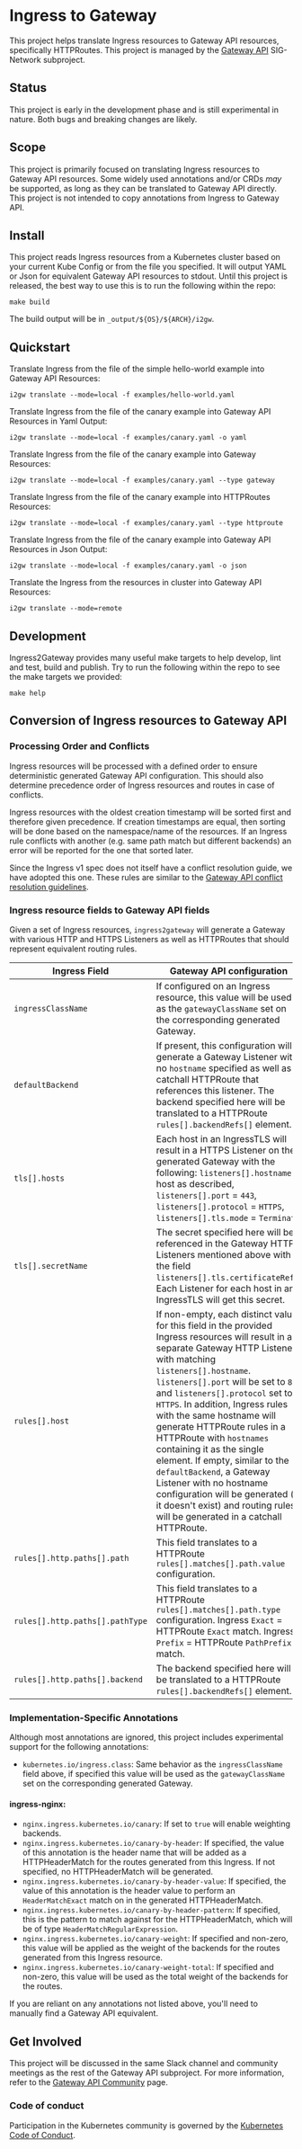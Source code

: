 # Ingress to Gateway

This project helps translate Ingress resources to Gateway API resources,
specifically HTTPRoutes. This project is managed by the [Gateway
API](https://gateway-api.sigs.k8s.io/) SIG-Network subproject.

## Status

This project is early in the development phase and is still experimental in
nature. Both bugs and breaking changes are likely.

## Scope

This project is primarily focused on translating Ingress resources to Gateway
API resources. Some widely used annotations and/or CRDs _may_ be supported, as
long as they can be translated to Gateway API directly. This project is not
intended to copy annotations from Ingress to Gateway API.

## Install

This project reads Ingress resources from a Kubernetes cluster based on your
current Kube Config or from the file you specified. It will output YAML or Json
for equivalent Gateway API resources to stdout. Until this project is released,
the best way to use this is to run the following within the repo:

```shell
make build
```

The build output will be in `_output/${OS}/${ARCH}/i2gw`.

## Quickstart

Translate Ingress from the file of the simple hello-world example into Gateway API Resources:

```shell
i2gw translate --mode=local -f examples/hello-world.yaml
```

Translate Ingress from the file of the canary example into Gateway API Resources in Yaml Output:

```shell
i2gw translate --mode=local -f examples/canary.yaml -o yaml
```

Translate Ingress from the file of the canary example into Gateway Resources:

```shell
i2gw translate --mode=local -f examples/canary.yaml --type gateway
```

Translate Ingress from the file of the canary example into HTTPRoutes Resources:

```shell
i2gw translate --mode=local -f examples/canary.yaml --type httproute
```

Translate Ingress from the file of the canary example into Gateway API Resources in Json Output:

```shell
i2gw translate --mode=local -f examples/canary.yaml -o json
```

Translate the Ingress from the resources in cluster into Gateway API Resources:

```shell
i2gw translate --mode=remote
```

## Development

Ingress2Gateway provides many useful make targets to help develop, lint and test, build and publish.
Try to run the following within the repo to see the make targets we provided:

``` shell
make help
```

## Conversion of Ingress resources to Gateway API

### Processing Order and Conflicts

Ingress resources will be processed with a defined order to ensure deterministic generated Gateway API configuration.
This should also determine precedence order of Ingress resources and routes in case of conflicts.

Ingress resources with the oldest creation timestamp will be sorted first and therefore given precedence.
If creation timestamps are equal, then sorting will be done based on the namespace/name of the resources.
If an Ingress rule conflicts with another (e.g. same path match but different backends) an error will be reported for the one that sorted later.

Since the Ingress v1 spec does not itself have a conflict resolution guide, we have adopted this one.
These rules are similar to the [Gateway API conflict resolution guidelines](https://gateway-api.sigs.k8s.io/concepts/guidelines/#conflicts).

### Ingress resource fields to Gateway API fields

Given a set of Ingress resources, `ingress2gateway` will generate a Gateway with various HTTP and HTTPS Listeners as well as HTTPRoutes that should represent equivalent routing rules.

| Ingress Field | Gateway API configuration |
|---------------|---------------------------|
| `ingressClassName` | If configured on an Ingress resource, this value will be used as the `gatewayClassName` set on the corresponding generated Gateway. |
| `defaultBackend` | If present, this configuration will generate a Gateway Listener with no `hostname` specified as well as a catchall HTTPRoute that references this listener. The backend specified here will be translated to a HTTPRoute `rules[].backendRefs[]` element. |
| `tls[].hosts` | Each host in an IngressTLS will result in a HTTPS Listener on the generated Gateway with the following: `listeners[].hostname` = host as described, `listeners[].port` = `443`, `listeners[].protocol` = `HTTPS`, `listeners[].tls.mode` = `Terminate` |
| `tls[].secretName` | The secret specified here will be referenced in the Gateway HTTPS Listeners mentioned above with the field `listeners[].tls.certificateRefs`. Each Listener for each host in an IngressTLS will get this secret. |
| `rules[].host` | If non-empty, each distinct value for this field in the provided Ingress resources will result in a separate Gateway HTTP Listener with matching `listeners[].hostname`. `listeners[].port` will be set to `80` and `listeners[].protocol` set to `HTTPS`. In addition, Ingress rules with the same hostname will generate HTTPRoute rules in a HTTPRoute with `hostnames` containing it as the single element. If empty, similar to the `defaultBackend`, a Gateway Listener with no hostname configuration will be generated (if it doesn't exist) and routing rules will be generated in a catchall HTTPRoute. |
| `rules[].http.paths[].path` | This field translates to a HTTPRoute `rules[].matches[].path.value` configuration. |
| `rules[].http.paths[].pathType` | This field translates to a HTTPRoute `rules[].matches[].path.type` configuration. Ingress `Exact` = HTTPRoute `Exact` match. Ingress `Prefix` = HTTPRoute `PathPrefix` match. |
| `rules[].http.paths[].backend` | The backend specified here will be translated to a HTTPRoute `rules[].backendRefs[]` element. |

### Implementation-Specific Annotations

Although most annotations are ignored, this project includes experimental
support for the following annotations:

* `kubernetes.io/ingress.class`: Same behavior as the `ingressClassName` field above, if specified this value will be used as the `gatewayClassName` set on the corresponding generated Gateway.

#### ingress-nginx:

* `nginx.ingress.kubernetes.io/canary`: If set to `true` will enable weighting backends.
* `nginx.ingress.kubernetes.io/canary-by-header`: If specified, the value of this annotation is the header name that will be added as a HTTPHeaderMatch for the routes generated from this Ingress. If not specified, no HTTPHeaderMatch will be generated.
* `nginx.ingress.kubernetes.io/canary-by-header-value`: If specified, the value of this annotation is the header value to perform an `HeaderMatchExact` match on in the generated HTTPHeaderMatch.
* `nginx.ingress.kubernetes.io/canary-by-header-pattern`: If specified, this is the  pattern to match against for the HTTPHeaderMatch, which will be of type `HeaderMatchRegularExpression`.
* `nginx.ingress.kubernetes.io/canary-weight`: If specified and non-zero, this value will be applied as the weight of the backends for the routes generated from this Ingress resource.
* `nginx.ingress.kubernetes.io/canary-weight-total`: If specified and non-zero, this value will be used as the total weight of the backends for the routes.

If you are reliant on any annotations not listed above, you'll need to manually
find a Gateway API equivalent.

## Get Involved

This project will be discussed in the same Slack channel and community meetings
as the rest of the Gateway API subproject. For more information, refer to the
[Gateway API Community](https://gateway-api.sigs.k8s.io/contributing/) page.

### Code of conduct

Participation in the Kubernetes community is governed by the [Kubernetes Code of
Conduct](code-of-conduct.md).

[owners]: https://git.k8s.io/community/contributors/guide/owners.md
[Creative Commons 4.0]: https://git.k8s.io/website/LICENSE
